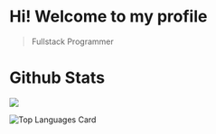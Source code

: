 # Hi! Welcome to my profile

> Fullstack Programmer

# Github Stats

<img align='center' src='https://github-readme-stats.vercel.app/api?username=iqbaltahir1717&theme=github_dark&show_icons=true&count_private=true'>

![Top Languages Card](https://github-readme-stats.vercel.app/api/top-langs/?username=iqbaltahir1717&layout=compact)
